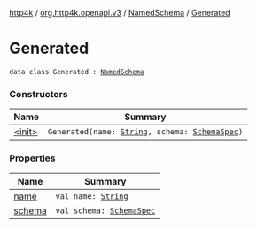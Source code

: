 [http4k](../../../index.md) / [org.http4k.openapi.v3](../../index.md) / [NamedSchema](../index.md) / [Generated](./index.md)

# Generated

`data class Generated : `[`NamedSchema`](../index.md)

### Constructors

| Name | Summary |
|---|---|
| [&lt;init&gt;](-init-.md) | `Generated(name: `[`String`](https://kotlinlang.org/api/latest/jvm/stdlib/kotlin/-string/index.html)`, schema: `[`SchemaSpec`](../../-schema-spec/index.md)`)` |

### Properties

| Name | Summary |
|---|---|
| [name](name.md) | `val name: `[`String`](https://kotlinlang.org/api/latest/jvm/stdlib/kotlin/-string/index.html) |
| [schema](schema.md) | `val schema: `[`SchemaSpec`](../../-schema-spec/index.md) |
